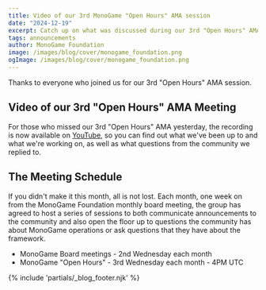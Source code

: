 ```yaml
---
title: Video of our 3rd MonoGame "Open Hours" AMA session
date: "2024-12-19"
excerpt: Catch up on what was discussed during our 3rd "Open Hours" AMA
tags: announcements
author: MonoGame Foundation
image: /images/blog/cover/monogame_foundation.png
ogImage: /images/blog/cover/monogame_foundation.png
---
```


Thanks to everyone who joined us for our 3rd "Open Hours" AMA session.

## Video of our 3rd "Open Hours" AMA Meeting

For those who missed our 3rd "Open Hours" AMA yesterday, the recording is now available on [YouTube](https://www.youtube.com/watch?v=UYrQlHRv2C0), so you can find out what we've been up to and what we're working on, as well as what questions from the community we replied to.

## The Meeting Schedule

If you didn't make it this month, all is not lost. Each month, one week on from the MonoGame Foundation monthly board meeting, the group has agreed to host a series of sessions to both communicate announcements to the community and also open the floor up to questions the community has about MonoGame operations or ask questions that they have about the framework.

* MonoGame Board meetings - 2nd Wednesday each month
* MonoGame "Open Hours" - 3rd Wednesday each month - 4PM UTC

{% include 'partials/_blog_footer.njk' %}